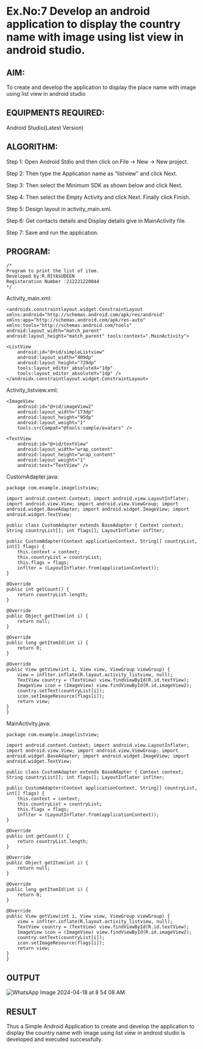 
# Ex.No:7 Develop an android application to display the country name with image using list view in android studio.


## AIM:

To create and develop the application to display the place name with image using list view in android studio

## EQUIPMENTS REQUIRED:

Android Studio(Latest Version)

## ALGORITHM:

Step 1: Open Android Stdio and then click on File -> New -> New project.

Step 2: Then type the Application name as “listview″ and click Next. 

Step 3: Then select the Minimum SDK as shown below and click Next.

Step 4: Then select the Empty Activity and click Next. Finally click Finish.

Step 5: Design layout in activity_main.xml.

Step 6: Get contacts details and Display details give in MainActivity file.

Step 7: Save and run the application.

## PROGRAM:
```
/*
Program to print the list of item.
Developed by:R.RIYASUDEEN
Registeration Number :212221220044
*/
```
Activity_main.xml:
```
<androidx.constraintlayout.widget.ConstraintLayout xmlns:android="http://schemas.android.com/apk/res/android" xmlns:app="http://schemas.android.com/apk/res-auto" xmlns:tools="http://schemas.android.com/tools" android:layout_width="match_parent" android:layout_height="match_parent" tools:context=".MainActivity">

<ListView
    android:id="@+id/simpleListview"
    android:layout_width="409dp"
    android:layout_height="729dp"
    tools:layout_editor_absoluteX="1dp"
    tools:layout_editor_absoluteY="1dp" />
</androidx.constraintlayout.widget.ConstraintLayout>
```

Activity_listview.xml:
```
<ImageView
    android:id="@+id/imageView2"
    android:layout_width="173dp"
    android:layout_height="95dp"
    android:layout_weight="1"
    tools:srcCompat="@tools:sample/avatars" />

<TextView
    android:id="@+id/textView"
    android:layout_width="wrap_content"
    android:layout_height="wrap_content"
    android:layout_weight="1"
    android:text="TextView" />
```

CustomAdapter.java:
```
package com.example.imagelistview;

import android.content.Context; import android.view.LayoutInflater; import android.view.View; import android.view.ViewGroup; import android.widget.BaseAdapter; import android.widget.ImageView; import android.widget.TextView;

public class CustomAdapter extends BaseAdapter { Context context; String countryList[]; int flags[]; LayoutInflater inflter;

public CustomAdapter(Context applicationContext, String[] countryList, int[] flags) {
    this.context = context;
    this.countryList = countryList;
    this.flags = flags;
    inflter = (LayoutInflater.from(applicationContext));
}

@Override
public int getCount() {
    return countryList.length;
}

@Override
public Object getItem(int i) {
    return null;
}

@Override
public long getItemId(int i) {
    return 0;
}

@Override
public View getView(int i, View view, ViewGroup viewGroup) {
    view = inflter.inflate(R.layout.activity_listview, null);
    TextView country = (TextView) view.findViewById(R.id.textView);
    ImageView icon = (ImageView) view.findViewById(R.id.imageView2);
    country.setText(countryList[i]);
    icon.setImageResource(flags[i]);
    return view;
}
}
```
MainActivity.java:
```
package com.example.imagelistview;

import android.content.Context; import android.view.LayoutInflater; import android.view.View; import android.view.ViewGroup; import android.widget.BaseAdapter; import android.widget.ImageView; import android.widget.TextView;

public class CustomAdapter extends BaseAdapter { Context context; String countryList[]; int flags[]; LayoutInflater inflter;

public CustomAdapter(Context applicationContext, String[] countryList, int[] flags) {
    this.context = context;
    this.countryList = countryList;
    this.flags = flags;
    inflter = (LayoutInflater.from(applicationContext));
}

@Override
public int getCount() {
    return countryList.length;
}

@Override
public Object getItem(int i) {
    return null;
}

@Override
public long getItemId(int i) {
    return 0;
}

@Override
public View getView(int i, View view, ViewGroup viewGroup) {
    view = inflter.inflate(R.layout.activity_listview, null);
    TextView country = (TextView) view.findViewById(R.id.textView);
    ImageView icon = (ImageView) view.findViewById(R.id.imageView2);
    country.setText(countryList[i]);
    icon.setImageResource(flags[i]);
    return view;
}
}

```
## OUTPUT

![WhatsApp Image 2024-04-18 at 8 54 08 AM](https://github.com/21002469/listview/assets/113591539/1b7cab06-c249-4dcb-818c-4aed27fe8e32)





## RESULT
Thus a Simple Android Application to create and develop the application to display the country name with image using list view in android studio is developed and executed successfully.
